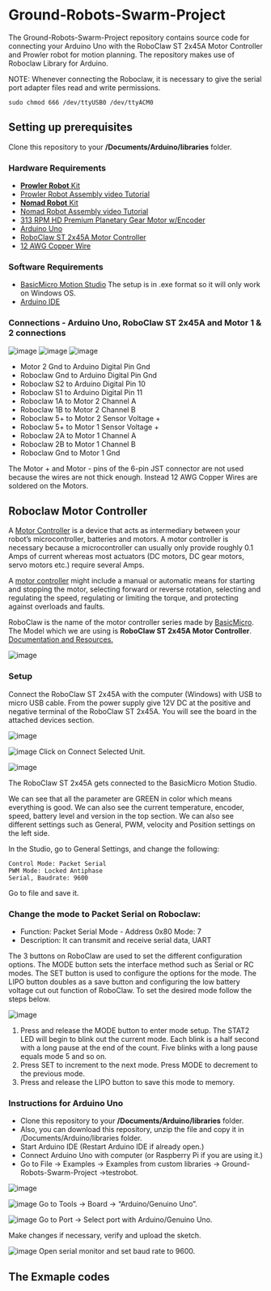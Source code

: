 # Ground-Robots-Swarm-Project
The Ground-Robots-Swarm-Project repository contains source code for connecting your Arduino Uno with the RoboClaw ST 2x45A Motor Controller and Prowler robot for motion planning. The repository makes use of Roboclaw Library for Arduino.

NOTE: Whenever connecting the Roboclaw, it is necessary to give the serial port adapter files read and write permissions.

`sudo chmod 666 /dev/ttyUSB0 /dev/ttyACM0`

## Setting up prerequisites
Clone this repository to your **/Documents/Arduino/libraries** folder.

### Hardware Requirements 
- [**Prowler Robot** Kit](https://www.servocity.com/prowler)
- [Prowler Robot Assembly video Tutorial](https://www.youtube.com/watch?v=k7ZXSDlREJM)
- [**Nomad Robot** Kit](https://www.servocity.com/nomad)
- [Nomad Robot Assembly video Tutorial](https://www.youtube.com/watch?v=FAPDkyeAek8)
- [313 RPM HD Premium Planetary Gear Motor w/Encoder](https://www.servocity.com/313-rpm-hd-premium-planetary-gear-motor-w-encoder)
- [Arduino Uno](https://store.arduino.cc/usa/arduino-uno-rev3)
- [RoboClaw ST 2x45A Motor Controller](http://www.basicmicro.com/RoboClaw-ST-2x45A-Motor-Controller_p_27.html)
- [12 AWG Copper Wire](https://www.amazon.com/gp/product/B01AQU3ST8)

### Software Requirements
- [BasicMicro Motion Studio](http://downloads.basicmicro.com/software/BMStudio/setup.exe) The setup is in .exe format so it will only work on Windows OS.
- [Arduino IDE](https://www.arduino.cc/en/main/software)

### Connections - Arduino Uno, RoboClaw ST 2x45A and Motor 1 & 2 connections
![image](https://user-images.githubusercontent.com/15716059/62593867-67f98b00-b8a6-11e9-9adc-798383b5d7e1.png)
![image](https://user-images.githubusercontent.com/15716059/62594138-69778300-b8a7-11e9-8752-95d427e8405d.png)
![image](https://user-images.githubusercontent.com/15716059/62594156-74caae80-b8a7-11e9-970b-f818676db11b.png)
- Motor 2 Gnd  		to  		Arduino Digital Pin Gnd
- Roboclaw Gnd  	to  		Arduino Digital Pin Gnd
- Roboclaw S2  		to  		Arduino Digital Pin 10
- Roboclaw S1  		to  		Arduino Digital Pin 11
- Roboclaw 1A  		to  		Motor 2 Channel A
- Roboclaw 1B  		to  		Motor 2 Channel B
- Roboclaw 5+  		to  		Motor 2 Sensor Voltage +
- Roboclaw 5+  		to  		Motor 1 Sensor Voltage +
- Roboclaw 2A  		to  		Motor 1 Channel A
- Roboclaw 2B  		to  		Motor 1 Channel B
- Roboclaw Gnd  	to  		Motor 1 Gnd

The Motor + and Motor - pins of the 6-pin JST connector are not used because the wires are not thick enough. 
Instead 12 AWG Copper Wires are soldered on the Motors.



## Roboclaw Motor Controller
A [Motor Controller](https://www.robotshop.com/community/tutorials/show/basics-what-is-a-motor-controller) is a device that acts as intermediary between your robot’s microcontroller, batteries and motors. A motor controller is necessary because a microcontroller can usually only provide roughly 0.1 Amps of current whereas most actuators (DC motors, DC gear motors, servo motors etc.) require several Amps.

A [motor controller](https://en.wikipedia.org/wiki/Motor_controller) might include a manual or automatic means for starting and stopping the motor, selecting forward or reverse rotation, selecting and regulating the speed, regulating or limiting the torque, and protecting against overloads and faults.

RoboClaw is the name of the motor controller series made by [BasicMicro](http://www.basicmicro.com/). The Model which we are using is **RoboClaw ST 2x45A Motor Controller**. [Documentation and Resources.](https://www.basicmicro.com/downloads)

![image](https://user-images.githubusercontent.com/15716059/62594818-f28fb980-b8a9-11e9-9197-c5db8776cc92.png)

### Setup
Connect the RoboClaw ST 2x45A with the computer (Windows) with USB to micro USB cable. From the power supply give 12V DC at the positive and negative terminal of the RoboClaw ST 2x45A. You will see the board in the attached devices section.

![image](https://user-images.githubusercontent.com/15716059/62594839-0cc99780-b8aa-11e9-8fb5-e19b41539b4b.png)

![image](https://user-images.githubusercontent.com/15716059/62594861-1eab3a80-b8aa-11e9-906b-fc244374243b.png) Click on Connect Selected Unit.

![image](https://user-images.githubusercontent.com/15716059/62594955-7f3a7780-b8aa-11e9-9066-814680bef03e.png) 

The RoboClaw ST 2x45A gets connected to the BasicMicro Motion Studio.

We can see that all the parameter are GREEN in color which means everything is good. We can also see the current temperature, encoder, speed, battery level and version in the top section.
We can also see different settings such as General, PWM, velocity and Position settings on the left side.

In the Studio, go to General Settings, and change the following:
```
Control Mode: Packet Serial
PWM Mode: Locked Antiphase
Serial, Baudrate: 9600
```
Go to file and save it.

### Change the mode to Packet Serial on Roboclaw:
- Function: Packet Serial     Mode - Address 0x80				Mode: 7
- Description: It can transmit and receive serial data, UART

The 3 buttons on RoboClaw are used to set the different configuration options. The MODE button sets the interface method such as Serial or RC modes. The SET button is used to configure the options for the mode. The LIPO button doubles as a save button and configuring the low battery voltage cut out function of RoboClaw. To set the desired mode follow the steps below. 

![image](https://user-images.githubusercontent.com/15716059/62595001-95e0ce80-b8aa-11e9-94c4-09566fadb32c.png)

1. Press and release the MODE button to enter mode setup. The STAT2 LED will begin to blink out the current mode. Each blink is a half second with a long pause at the end of the count. Five blinks with a long pause equals mode 5 and so on. 
2. Press SET to increment to the next mode. Press MODE to decrement to the previous mode. 
3. Press and release the LIPO button to save this mode to memory.

### Instructions for Arduino Uno
-	Clone this repository to your **/Documents/Arduino/libraries** folder. 
- Also, you can download this repository, unzip the file and copy it in /Documents/Arduino/libraries folder.
-	Start Arduino IDE (Restart Arduino IDE if already open.)
-	Connect Arduino Uno with computer (or Raspberry Pi if you are using it.)
-	Go to File -> Examples -> Examples from custom libraries -> Ground-Robots-Swarm-Project ->testrobot.

![image](https://user-images.githubusercontent.com/15716059/62595420-48fdf780-b8ac-11e9-95a3-4a82019519fd.png)

![image](https://user-images.githubusercontent.com/15716059/62595449-6fbc2e00-b8ac-11e9-8a52-4c8c75ed0af4.png)
 Go to Tools -> Board -> “Arduino/Genuino Uno”.

![image](https://user-images.githubusercontent.com/15716059/62595455-79de2c80-b8ac-11e9-9fd5-c7fb448c42e0.png) Go to Port -> Select port with Arduino/Genuino Uno.

Make changes if necessary, verify and upload the sketch.

![image](https://user-images.githubusercontent.com/15716059/62595505-94180a80-b8ac-11e9-9751-4e20e3ff3a70.png) Open serial monitor and set baud rate to 9600.

## The Exmaple codes


